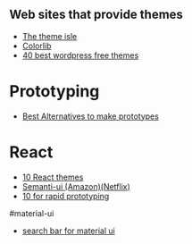Web sites that provide themes
----

- [The theme isle](https://themeisle.com)
- [Colorlib](https://colorlib.com)
- [40 best wordpress free themes](https://www.codeinwp.com/blog/best-free-wordpress-themes/)

# Prototyping
- [Best Alternatives to make prototypes](https://boards.greenhouse.io/moz/jobs/502734?gh_jid=502734#.WgZ_A7aZPMU)

# React
- [10 React themes](https://hackernoon.com/the-coolest-react-ui-frameworks-for-your-new-react-app-ad699fffd651) 
- [Semanti-ui (Amazon)(Netflix)](https://react.semantic-ui.com/layouts)
- [10 for rapid prototyping](https://hashnode.com/post/10-best-reactjs-ui-frameworks-for-rapid-prototyping-cit49tqx414z89c53equ4zc5k)

#material-ui
- [search bar for material ui](https://github.com/TeamWertarbyte/material-ui-search-bar/tree/next)

